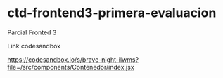 # ctd-frontend3-primera-evaluacion
Parcial Fronted 3 

Link codesandbox

https://codesandbox.io/s/brave-night-ilwms?file=/src/components/Contenedor/index.jsx
